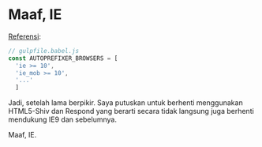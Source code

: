 # Maaf, IE

[Referensi](https://github.com/google/web-starter-kit "google/web-starter-kit"):

```js
// gulpfile.babel.js
const AUTOPREFIXER_BROWSERS = [
  'ie >= 10',
  'ie_mob >= 10',
  '...'
  ]
```

Jadi, setelah lama berpikir. Saya putuskan untuk berhenti menggunakan HTML5-Shiv dan Respond yang berarti secara tidak langsung juga berhenti mendukung IE9 dan sebelumnya.

Maaf, IE.
